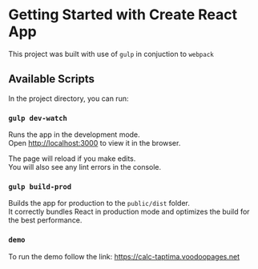 # Getting Started with Create React App

This project was built with use of `gulp` in conjuction to `webpack`

## Available Scripts

In the project directory, you can run:

### `gulp dev-watch`

Runs the app in the development mode.\
Open [http://localhost:3000](http://localhost:3000) to view it in the browser.

The page will reload if you make edits.\
You will also see any lint errors in the console.

### `gulp build-prod`

Builds the app for production to the `public/dist` folder.\
It correctly bundles React in production mode and optimizes the build for the best performance.

### `demo`
To run the demo follow the link: https://calc-taptima.voodoopages.net